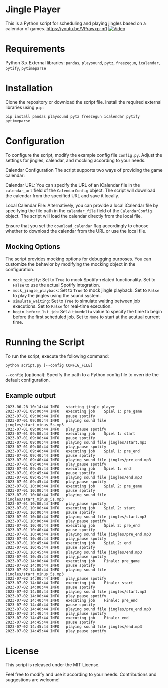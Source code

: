 # Jingle Player

This is a Python script for scheduling and playing jingles based on a calendar of games.
https://youtu.be/VPrawxp-m1
[![Video](https://img.youtube.com/vi/VPrawxp-m2Q/maxresdefault.jpg)](https://www.youtube.com/watch?v=VPrawxp-m2Q)
# Requirements

Python 3.x
External libraries: `pandas`, `playsound`, `pytz`, `freezegun`, `icalendar`, `pytify`, `pytimeparse`
# Installation

Clone the repository or download the script file.
Install the required external libraries using `pip`:
```
pip install pandas playsound pytz freezegun icalendar pytify pytimeparse
```
# Configuration

To configure the script, modify the example config file `config.py`. Adjust the settings for jingles, calendar, and mocking according to your needs.

Calendar Configuration
The script supports two ways of providing the game calendar:

Calendar URL: You can specify the URL of an iCalendar file in the `calendar_url` field of the `CalendarConfig` object. The script will download the calendar from the specified URL and save it locally.

Local Calendar File: Alternatively, you can provide a local iCalendar file by specifying the file path in the `calendar_file` field of the `CalendarConfig` object. The script will load the calendar directly from the local file.

Ensure that you set the `download_calendar` flag accordingly to choose whether to download the calendar from the URL or use the local file.



## Mocking Options
The script provides mocking options for debugging purposes. You can customize the behavior by modifying the mocking object in the configuration.
- `mock_spotify`: Set to `True` to mock Spotify-related functionality. Set to `False` to use the actual Spotify integration.
- `mock_jingle_playback`: Set to `True` to mock jingle playback. Set to `False` to play the jingles using the sound system.
- `simulate_waiting`: Set to `True` to simulate waiting between job executions. Set to `False` for real-time execution.
- `begin_before_1st_job`: Set a `timedelta` value to specify the time to begin before the first scheduled job. Set to `None` to start at the acutual current time.

# Running the Script

To run the script, execute the following command:

```
python script.py [--config CONFIG_FILE]
```

`--config` (optional): Specify the path to a Python config file to override the default configuration.

## Example output
```
2023-06-28 10:14:44 INFO   starting jingle player
2023-07-01 09:00:44 INFO   executing job	Spiel 1: pre_game
2023-07-01 09:00:44 INFO   pause spotify
2023-07-01 09:00:44 INFO   playing sound file jingles/start_minus_5s.mp3
2023-07-01 09:00:44 INFO   play_pause spotify
2023-07-01 09:00:44 INFO   executing job	Spiel 1: start
2023-07-01 09:00:44 INFO   pause spotify
2023-07-01 09:00:44 INFO   playing sound file jingles/start.mp3
2023-07-01 09:00:44 INFO   play_pause spotify
2023-07-01 09:40:44 INFO   executing job	Spiel 1: pre_end
2023-07-01 09:40:44 INFO   pause spotify
2023-07-01 09:40:44 INFO   playing sound file jingles/pre_end.mp3
2023-07-01 09:40:44 INFO   play_pause spotify
2023-07-01 09:45:44 INFO   executing job	Spiel 1: end
2023-07-01 09:45:44 INFO   pause spotify
2023-07-01 09:45:44 INFO   playing sound file jingles/end.mp3
2023-07-01 09:45:44 INFO   play_pause spotify
2023-07-01 10:00:44 INFO   executing job	Spiel 2: pre_game
2023-07-01 10:00:44 INFO   pause spotify
2023-07-01 10:00:44 INFO   playing sound file jingles/start_minus_5s.mp3
2023-07-01 10:00:44 INFO   play_pause spotify
2023-07-01 10:00:44 INFO   executing job	Spiel 2: start
2023-07-01 10:00:44 INFO   pause spotify
2023-07-01 10:00:44 INFO   playing sound file jingles/start.mp3
2023-07-01 10:00:44 INFO   play_pause spotify
2023-07-01 10:40:44 INFO   executing job	Spiel 2: pre_end
2023-07-01 10:40:44 INFO   pause spotify
2023-07-01 10:40:44 INFO   playing sound file jingles/pre_end.mp3
2023-07-01 10:40:44 INFO   play_pause spotify
2023-07-01 10:45:44 INFO   executing job	Spiel 2: end
2023-07-01 10:45:44 INFO   pause spotify
2023-07-01 10:45:44 INFO   playing sound file jingles/end.mp3
2023-07-01 10:45:44 INFO   play_pause spotify
2023-07-02 14:00:44 INFO   executing job	Finale: pre_game
2023-07-02 14:00:44 INFO   pause spotify
2023-07-02 14:00:44 INFO   playing sound file jingles/start_minus_5s.mp3
2023-07-02 14:00:44 INFO   play_pause spotify
2023-07-02 14:00:44 INFO   executing job	Finale: start
2023-07-02 14:00:44 INFO   pause spotify
2023-07-02 14:00:44 INFO   playing sound file jingles/start.mp3
2023-07-02 14:00:44 INFO   play_pause spotify
2023-07-02 14:40:44 INFO   executing job	Finale: pre_end
2023-07-02 14:40:44 INFO   pause spotify
2023-07-02 14:40:44 INFO   playing sound file jingles/pre_end.mp3
2023-07-02 14:40:44 INFO   play_pause spotify
2023-07-02 14:45:44 INFO   executing job	Finale: end
2023-07-02 14:45:44 INFO   pause spotify
2023-07-02 14:45:44 INFO   playing sound file jingles/end.mp3
2023-07-02 14:45:44 INFO   play_pause spotify
```

# License

This script is released under the MIT License.

Feel free to modify and use it according to your needs. Contributions and suggestions are welcome!
